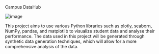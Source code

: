 Campus DataHub

![image](https://user-images.githubusercontent.com/109984055/221249815-e0a5c91b-c7e7-4be1-acba-d984233fd784.png)

This project aims to use various Python libraries such as plotly, seaborn, NumPy, pandas, and 
matplotlib to visualize student data and analyse their performance. The data used in this project 
will be generated through synthetic data generation techniques, which will allow for a more 
comprehensive analysis of the data.
